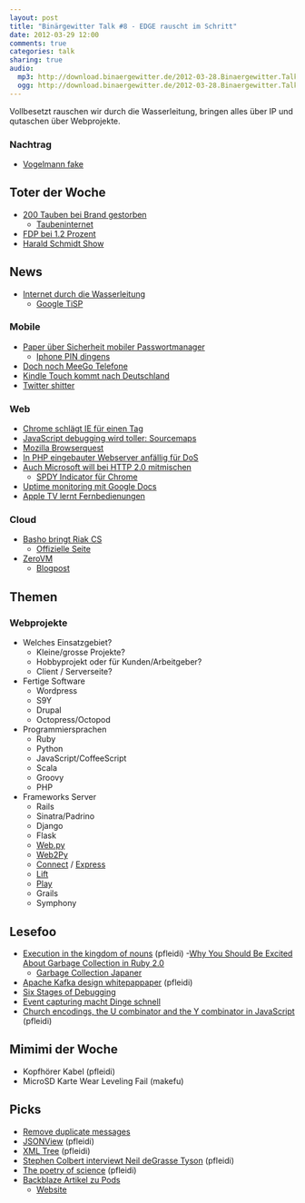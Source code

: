 ```yaml
---
layout: post
title: "Binärgewitter Talk #8 - EDGE rauscht im Schritt"
date: 2012-03-29 12:00
comments: true
categories: talk
sharing: true
audio:
  mp3: http://download.binaergewitter.de/2012-03-28.Binaergewitter.Talk.8.mp3
  ogg: http://download.binaergewitter.de/2012-03-28.Binaergewitter.Talk.8.ogg
---
```

Vollbesetzt rauschen wir durch die Wasserleitung, bringen alles über IP und qutaschen über Webprojekte.

### Nachtrag

- [Vogelmann fake]( http://www.wired.com/wiredscience/2012/03/birdman-admits-hoax/ )

## Toter der Woche

- [200 Tauben bei Brand gestorben]( http://www.rp-online.de/bergisches-land/solingen/nachrichten/feuer-200-tauben-tot-zuechter-verletzt-1.2769408 )
  * [Taubeninternet]( http://en.wikipedia.org/wiki/IP_over_Avian_Carriers )
- [FDP bei 1.2 Prozent](http://stat.tagesschau.de/wahlen/2012-03-25-LT-DE-SL/index.shtml )
- [Harald Schmidt Show](http://tagesschau.de/kultur/haraldschmidt108.html )

## News

- [Internet durch die Wasserleitung]( http://www.heise.de/newsticker/meldung/Schneller-Internetzugang-ueber-die-Wasserleitung-1478269.html )
    - [Google TiSP]( http://www.google.com/onceuponatime/tisp/ )

### Mobile

- [Paper über Sicherheit mobiler Passwortmanager]( http://www.elcomsoft.com/WP/BH-EU-2012-WP.pdf )
    - [Iphone PIN dingens]( http://www.forbes.com/sites/andygreenberg/2012/03/27/heres-how-law-enforcement-cracks-your-iphones-security-code-video/ )
- [Doch noch MeeGo Telefone](http://www.netbooknews.de/66026/nokia-plant-zwei-neue-low-end-smartphones-mit-meego/ )
- [Kindle Touch kommt nach Deutschland]( http://www.golem.de/news/e-book-reader-amazon-bringt-kindle-touch-nach-deutschland-1203-90799.html )
- [Twitter shitter](http://www.getshitter.com/ )

### Web

- [Chrome schlägt IE für einen Tag]( http://www.theregister.co.uk/2012/03/22/chrome_number_one_for_a_day/ )
- [JavaScript debugging wird toller: Sourcemaps]( http://www.html5rocks.com/en/tutorials/developertools/sourcemaps/ )
- [Mozilla Browserquest]( http://hacks.mozilla.org/2012/03/browserquest/ )
- [In PHP eingebauter Webserver anfällig für DoS]( http://www.exploit-db.com/exploits/18665/ )
- [Auch Microsoft will bei HTTP 2.0 mitmischen]( http://blogs.msdn.com/b/ie/archive/2012/03/25/speed-and-mobility-an-approach-for-http-2-0-to-make-mobile-apps-and-the-web-faster.aspx )
    * [SPDY Indicator für Chrome]( https://chrome.google.com/webstore/detail/mpbpobfflnpcgagjijhmgnchggcjblin?hl=en-US )
- [Uptime monitoring mit Google Docs]( http://www.labnol.org/internet/website-uptime-monitor/21060/ )
- [Apple TV lernt Fernbedienungen](http://support.apple.com/kb/HT3296?viewlocale=en_US&locale=en_US )

### Cloud

- [Basho bringt Riak CS]( http://www.golem.de/news/cloud-storage-riak-cs-ist-kompatibel-zu-amazon-s3-und-mandantenfaehig-1203-90791.html )
    * [Offizielle Seite]( http://basho.com/products/riakcs/ )
- [ZeroVM]( http://zerovm.org/ )
    * [Blogpost]( http://bigdatacraft.com/dazo )

## Themen

### Webprojekte

- Welches Einsatzgebiet?
    * Kleine/grosse Projekte?
    * Hobbyprojekt oder für Kunden/Arbeitgeber?
    * Client / Serverseite?
- Fertige Software
    * Wordpress
    * S9Y
    * Drupal
    * Octopress/Octopod
- Programmiersprachen
    * Ruby
    * Python
    * JavaScript/CoffeeScript
    * Scala
    * Groovy
    * PHP
- Frameworks Server
    * Rails
    * Sinatra/Padrino
    * Django
    * Flask
    * [Web.py](http://webpy.org/ )
    * [Web2Py]( http://www.web2py.com/ )
    * [Connect]( http://www.senchalabs.org/connect/ ) / [Express]( http://expressjs.com/ )
    * [Lift]( http://liftweb.net/ )
    * [Play]( http://www.playframework.org/ )
    * Grails
    * Symphony

## Lesefoo

- [Execution in the kingdom of nouns]( http://steve-yegge.blogspot.com/2006/03/execution-in-kingdom-of-nouns.html ) (pfleidi)
-[Why You Should Be Excited About Garbage Collection in Ruby 2.0]( http://patshaughnessy.net/2012/3/23/why-you-should-be-excited-about-garbage-collection-in-ruby-2-0 )
    - [Garbage Collection Japaner]( http://vimeo.com/38994805 )
- [Apache Kafka design whitepappaper]( http://incubator.apache.org/kafka/design.html ) (pfleidi)
- [Six Stages of Debugging]( http://plasmasturm.org/log/6debug/ )
- [Event capturing macht Dinge schnell]( http://37signals.com/svn/posts/3137-using-event-capturing-to-improve-basecamp-page-load-times )
- [Church encodings, the U combinator and the Y combinator in JavaScript
]( http://matt.might.net/articles/js-church/ ) (pfleidi)

## Mimimi der Woche

- Kopfhörer Kabel (pfleidi)
- MicroSD Karte Wear Leveling Fail (makefu)



## Picks

- [Remove duplicate messages](https://addons.mozilla.org/de/thunderbird/addon/remove-duplicate-messages/ )
- [JSONView]( https://chrome.google.com/webstore/detail/chklaanhfefbnpoihckbnefhakgolnmc ) (pfleidi)
- [XML Tree]( https://chrome.google.com/webstore/detail/gbammbheopgpmaagmckhpjbfgdfkpadb ) (pfleidi)
- [Stephen Colbert interviewt Neil deGrasse Tyson]( http://www.youtube.com/watch?v=YXh9RQCvxmg ) (pfleidi)
- [The poetry of science]( http://www.youtube.com/watch?v=9RExQFZzHXQ ) (pfleidi)
- [Backblaze Artikel zu Pods]( http://www.wired.com/cloudline/2011/10/backblazes-basic-cloud/ )
    - [Website](http://www.backblaze.com )


